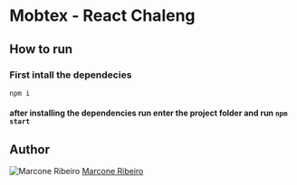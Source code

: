# Mobtex - React Chaleng
## How to run
### First intall the dependecies
    npm i
#### after installing the dependencies run enter the project folder and run `npm start`
## Author
![Marcone Ribeiro](https://gitlab.com/uploads/-/system/user/avatar/11318223/avatar.png?width=400 "Marcone Ribeiro")
[Marcone Ribeiro](https://gitlab.com/M4RC0N3)
